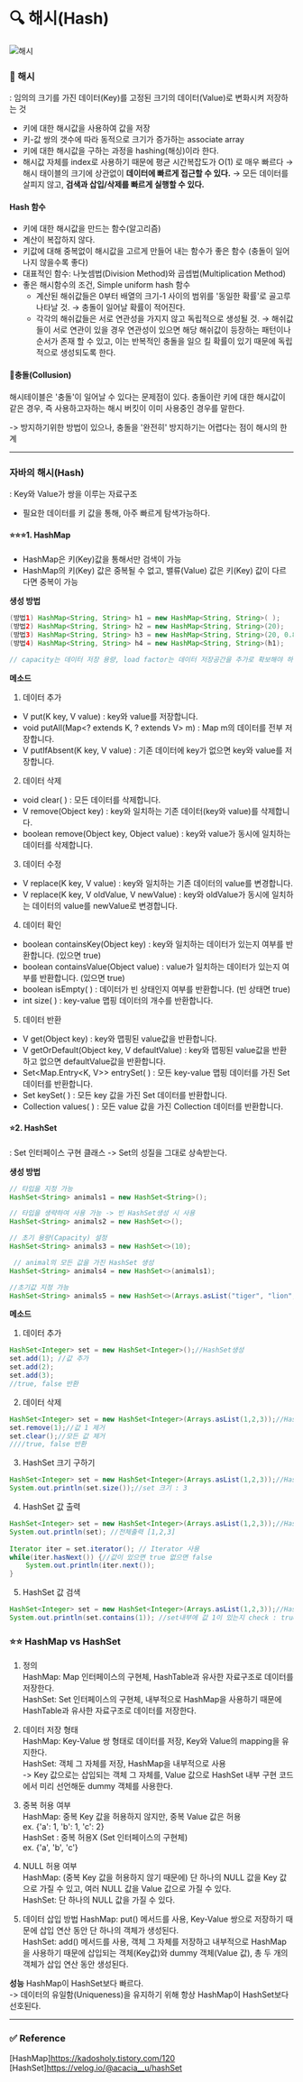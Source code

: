 # 🔍 해시(Hash)
![해시](../img/hashtable.png)  


### 📌 해시
: 임의의 크기를 가진 데이터(Key)를 고정된 크기의 데이터(Value)로 변화시켜 저장하는 것  
- 키에 대한 해시값을 사용하여 값을 저장
- 키-값 쌍의 갯수에 따라 동적으로 크기가 증가하는 associate array
- 키에 대한 해시값을 구하는 과정을 hashing(해싱)이라 한다.
- 해시값 자체를 index로 사용하기 때문에 평균 시간복잡도가 O(1) 로 매우 빠르다
→ 해시 태이블의 크기에 상관없이 **데이터에 빠르게 접근할 수 있다.**
→ 모든 데이터를 살피지 않고, **검색과 삽입/삭제를 빠르게 실행할 수 있다.**
  
#### Hash 함수
- 키에 대한 해시값을 만드는 함수(알고리즘)
- 계산이 복잡하지 않다.
- 키값에 대해 중복없이 해시값을 고르게 만들어 내는 함수가 좋은 함수 (충돌이 일어나지 않을수록 좋다)
- 대표적인 함수: 나눗셈법(Division Method)와 곱셉법(Multiplication Method)
- 좋은 해시함수의 조건, Simple uniform hash 함수  
  - 계산된 해쉬값들은 0부터 배열의 크기-1 사이의 범위를 '동일한 확률'로 골고루 나타날 것.
    → 충돌이 일어날 확률이 적어진다.
  - 각각의 해쉬값들은 서로 연관성을 가지지 않고 독립적으로 생성될 것.
    → 해쉬값들이 서로 연관이 있을 경우 연관성이 있으면 해당 해쉬값이 등장하는 패턴이나 순서가 존재 할 수 있고, 이는 반복적인 충돌을 일으 킬 확률이 있기 때문에 독립적으로 생성되도록 한다.


#### 🔨충돌(Collusion)
해시테이블은 '충돌'이 일어날 수 있다는 문제점이 있다.
충돌이란 키에 대한 해시값이 같은 경우, 즉 사용하고자하는 해시 버킷이 이미 사용중인 경우를 말한다.
  
-> 방지하기위한 방법이 있으나, 충돌을 '완전히' 방지하기는 어렵다는 점이 해시의 한계


*****
### 자바의 해시(Hash)
: Key와 Value가 쌍을 이루는 자료구조
- 필요한 데이터를 키 값을 통해, 아주 빠르게 탐색가능하다.

#### ⭐⭐⭐1. HashMap
- HashMap은 키(Key)값을 통해서만 검색이 가능
- HashMap의 키(Key) 값은 중복될 수 없고, 밸류(Value) 값은 키(Key) 값이 다르다면 중복이 가능

**생성 방법**
``` java
(방법1) HashMap<String, String> h1 = new HashMap<String, String>( );         // 기본 capacity:16, load factor:0.75
(방법2) HashMap<String, String> h2 = new HashMap<String, String>(20);       // capacity:20으로 설정
(방법3) HashMap<String, String> h3 = new HashMap<String, String>(20, 0.8); // capacity:20, load factor:0.8로 설정
(방법4) HashMap<String, String> h4 = new HashMap<String, String>(h1);      // 다른 Map(h1)의 데이터로 초기화

// capacity는 데이터 저장 용량, load factor는 데이터 저장공간을 추가로 확보해야 하는 시점을 지정 //load factor 0.8 은 저장공간이 80% 채워져 있을 경우 추가로 저장공간을 확보한다.
```
  
**메소드**  
1) 데이터 추가  
- V put(K key, V value) : key와 value를 저장합니다.   
- void putAll(Map<? extends K, ? extends V> m) : Map m의 데이터를 전부 저장합니다.  
- V putIfAbsent(K key, V value) : 기존 데이터에 key가 없으면  key와 value를 저장합니다.   

2) 데이터 삭제  
- void clear( ) : 모든 데이터를 삭제합니다.   
- V remove(Object key) : key와 일치하는 기존 데이터(key와 value)를 삭제합니다.   
- boolean remove(Object key, Object value) : key와 value가 동시에 일치하는 데이터를 삭제합니다.  
3) 데이터 수정  
- V replace(K key, V value) : key와 일치하는 기존 데이터의 value를 변경합니다.   
- V replace(K key, V oldValue, V newValue) : key와 oldValue가 동시에 일치하는 데이터의 value를 newValue로 변경합니다.   
   
4) 데이터 확인  
- boolean containsKey(Object key) : key와 일치하는 데이터가 있는지 여부를 반환합니다. (있으면 true)  
- boolean containsValue(Object value) : value가 일치하는 데이터가 있는지 여부를 반환합니다. (있으면 true)  
- boolean isEmpty( ) : 데이터가 빈 상태인지 여부를 반환합니다. (빈 상태면 true)  
- int size( ) : key-value 맵핑 데이터의 개수를 반환합니다.  

5) 데이터 반환  
- V get(Object key) : key와 맵핑된 value값을 반환합니다.   
- V getOrDefault(Object key, V defaultValue) : key와 맵핑된 value값을 반환하고 없으면 defaultValue값을 반환합니다.  
- Set<Map.Entry<K, V>> entrySet( ) : 모든 key-value 맵핑 데이터를 가진 Set 데이터를 반환합니다. 
- Set<K> keySet( ) : 모든 key 값을 가진 Set 데이터를 반환합니다.   
- Collection<V> values( ) : 모든 value 값을 가진 Collection 데이터를 반환합니다.  

#### ⭐2. HashSet
: Set 인터페이스 구현 클래스 -> Set의 성질을 그대로 상속받는다.  

**생성 방법**
``` java
// 타입을 지정 가능
HashSet<String> animals1 = new HashSet<String>();

// 타입을 생략하여 사용 가능 -> 빈 HashSet생성 시 사용
HashSet<String> animals2 = new HashSet<>();  

// 초기 용량(Capacity) 설정
HashSet<String> animals3 = new HashSet<>(10); 

 // animal의 모든 값을 가진 HashSet 생성 
HashSet<String> animals4 = new HashSet<>(animals1);

//초기값 지정 가능
HashSet<String> animals5 = new HashSet<>(Arrays.asList("tiger", "lion", "fox")); 
```

**메소드**  
1) 데이터 추가  
``` java
HashSet<Integer> set = new HashSet<Integer>();//HashSet생성
set.add(1); //값 추가
set.add(2);
set.add(3);
//true, false 반환
```   

2) 데이터 삭제   
``` java
HashSet<Integer> set = new HashSet<Integer>(Arrays.asList(1,2,3));//HashSet생성
set.remove(1);//값 1 제거
set.clear();//모든 값 제거
////true, false 반환
```

3) HashSet 크기 구하기  
``` java
HashSet<Integer> set = new HashSet<Integer>(Arrays.asList(1,2,3));//HashSet생성
System.out.println(set.size());//set 크기 : 3
```

4) HashSet 값 출력  
``` java
HashSet<Integer> set = new HashSet<Integer>(Arrays.asList(1,2,3));//HashSet생성
System.out.println(set); //전체출력 [1,2,3]
		
Iterator iter = set.iterator();	// Iterator 사용
while(iter.hasNext()) {//값이 있으면 true 없으면 false
    System.out.println(iter.next());
}
```

5) HashSet 값 검색  
``` java
HashSet<Integer> set = new HashSet<Integer>(Arrays.asList(1,2,3));//HashSet생성
System.out.println(set.contains(1)); //set내부에 값 1이 있는지 check : true
```
  
### ⭐⭐ HashMap vs HashSet
1. 정의     
HashMap: Map 인터페이스의 구현체, HashTable과 유사한 자료구조로 데이터를 저장한다.    
HashSet: Set 인터페이스의 구현체, 내부적으로 HashMap을 사용하기 때문에 HashTable과 유사한 자료구조로 데이터를 저장한다.  
 
2. 데이터 저장 형태    
HashMap: Key-Value 쌍 형태로 데이터를 저장, Key와 Value의 mapping을 유지한다.    
HashSet: 객체 그 자체를 저장, HashMap을 내부적으로 사용   
-> Key 값으로는 삽입되는 객체 그 자체를, Value 값으로 HashSet 내부 구현 코드에서 미리 선언해둔 dummy 객체를 사용한다.    

3. 중복 허용 여부  
HashMap: 중복 Key 값을 허용하지 않지만, 중복 Value 값은 허용  
ex. {'a': 1, 'b': 1, 'c': 2}  
HashSet : 중복 허용X (Set 인터페이스의 구현체)  
ex. {'a', 'b', 'c'}  

4. NULL 허용 여부  
HashMap: (중복 Key 값을 허용하지 않기 때문에) 단 하나의 NULL 값을 Key 값으로 가질 수 있고, 여러 NULL 값을 Value 값으로 가질 수 있다.  
HashSet: 단 하나의 NULL 값을 가질 수 있다.  

5. 데이터 삽입 방법
HashMap: put() 메서드를 사용, Key-Value 쌍으로 저장하기 때문에 삽입 연산 동안 단 하나의 객체가 생성된다.  
HashSet: add() 메서드를 사용, 객체 그 자체를 저장하고 내부적으로 HashMap을 사용하기 때문에 삽입되는 객체(Key값)와 dummy 객체(Value 값), 총 두 개의 객체가 삽입 연산 동안 생성된다.  

**성능**
HashMap이 HashSet보다 빠르다.  
-> 데이터의 유일함(Uniqueness)을 유지하기 위해 항상 HashMap이 HashSet보다 선호된다.  

  
*****
### ✅ Reference
[HashMap]<https://kadosholy.tistory.com/120>
[HashSet]<https://velog.io/@acacia__u/hashSet>

